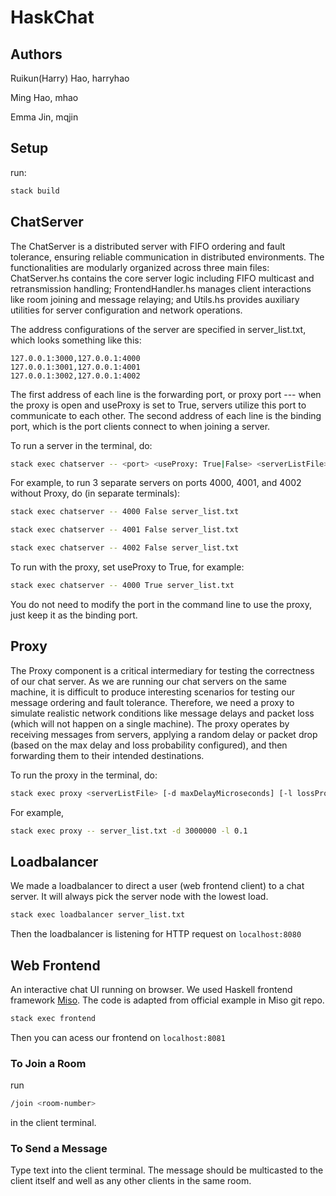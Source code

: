 # HaskChat

## Authors

Ruikun(Harry) Hao, harryhao

Ming Hao, mhao

Emma Jin, mqjin

## Setup

run:

```bash
stack build
```

## ChatServer

The ChatServer is a distributed server with FIFO ordering and fault tolerance, ensuring reliable communication in distributed environments. The functionalities are modularly organized across three main files: ChatServer.hs contains the core server logic including FIFO multicast and retransmission handling; FrontendHandler.hs manages client interactions like room joining and message relaying; and Utils.hs provides auxiliary utilities for server configuration and network operations.

The address configurations of the server are specified in server_list.txt, which looks something like this:

```plaintext
127.0.0.1:3000,127.0.0.1:4000
127.0.0.1:3001,127.0.0.1:4001
127.0.0.1:3002,127.0.0.1:4002
```
The first address of each line is the forwarding port, or proxy port --- when the proxy is open and useProxy is set to True, servers utilize this port to communicate to each other.
The second address of each line is the binding port, which is the port clients connect to when joining a server.

To run a server in the terminal, do:

```bash
stack exec chatserver -- <port> <useProxy: True|False> <serverListFile>
```

For example, to run 3 separate servers on ports 4000, 4001, and 4002 without Proxy, do (in separate terminals):

```bash
stack exec chatserver -- 4000 False server_list.txt
```

```bash
stack exec chatserver -- 4001 False server_list.txt
```

```bash
stack exec chatserver -- 4002 False server_list.txt
```

To run with the proxy, set useProxy to True, for example:

```bash
stack exec chatserver -- 4000 True server_list.txt
```

You do not need to modify the port in the command line to use the proxy, just keep it as the binding port.

## Proxy

The Proxy component is a critical intermediary for testing the correctness of our chat server. As we are running our chat servers on the same machine, it is difficult to produce interesting scenarios for testing our message ordering and fault tolerance. Therefore, we need a proxy to simulate realistic network conditions like message delays and packet loss (which will not happen on a single machine). The proxy operates by receiving messages from servers, applying a random delay or packet drop (based on the max delay and loss probability configured), and then forwarding them to their intended destinations.

To run the proxy in the terminal, do:

```bash
stack exec proxy <serverListFile> [-d maxDelayMicroseconds] [-l lossProbability]
```

For example,

```bash
stack exec proxy -- server_list.txt -d 3000000 -l 0.1
```

## Loadbalancer

We made a loadbalancer to direct a user (web frontend client) to a chat server. It will always pick the server node with the lowest load.

```bash
stack exec loadbalancer server_list.txt
```

Then the loadbalancer is listening for HTTP request on `localhost:8080`

## Web Frontend

An interactive chat UI running on browser. We used Haskell frontend framework [Miso](https://haskell-miso.org/). The code is adapted from official example in Miso git repo.

```bash
stack exec frontend
```
Then you can acess our frontend on `localhost:8081`

### To Join a Room

run

```bash
/join <room-number>
```

in the client terminal.

### To Send a Message

Type text into the client terminal. The message should be multicasted to the client itself and well as any other clients in the same room.
